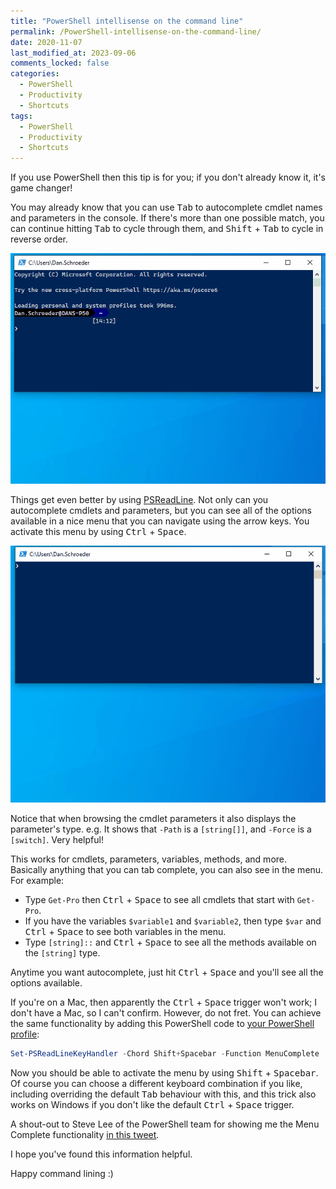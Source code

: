 ```yaml
---
title: "PowerShell intellisense on the command line"
permalink: /PowerShell-intellisense-on-the-command-line/
date: 2020-11-07
last_modified_at: 2023-09-06
comments_locked: false
categories:
  - PowerShell
  - Productivity
  - Shortcuts
tags:
  - PowerShell
  - Productivity
  - Shortcuts
---
```


If you use PowerShell then this tip is for you; if you don't already know it, it's game changer!

You may already know that you can use <kbd>Tab</kbd> to autocomplete cmdlet names and parameters in the console.
If there's more than one possible match, you can continue hitting <kbd>Tab</kbd> to cycle through them, and <kbd>Shift</kbd> + <kbd>Tab</kbd> to cycle in reverse order.

![Screencast showing tab completion](/assets/Posts/2020-11-07-PowerShell-intellisense-on-the-command-line/PowerShellTabCompletion.gif)

Things get even better by using [PSReadLine](https://github.com/PowerShell/PSReadLine).
Not only can you autocomplete cmdlets and parameters, but you can see all of the options available in a nice menu that you can navigate using the arrow keys.
You activate this menu by using <kbd>Ctrl</kbd> + <kbd>Space</kbd>.

![Screencast showing PSReadLine menu completion](/assets/Posts/2020-11-07-PowerShell-intellisense-on-the-command-line/PowerShellMenuComplete.gif)

Notice that when browsing the cmdlet parameters it also displays the parameter's type.
e.g. It shows that `-Path` is a `[string[]]`, and `-Force` is a `[switch]`.
Very helpful!

This works for cmdlets, parameters, variables, methods, and more.
Basically anything that you can tab complete, you can also see in the menu.
For example:

- Type `Get-Pro` then <kbd>Ctrl</kbd> + <kbd>Space</kbd> to see all cmdlets that start with `Get-Pro`.
- If you have the variables `$variable1` and `$variable2`, then type `$var` and <kbd>Ctrl</kbd> + <kbd>Space</kbd> to see both variables in the menu.
- Type `[string]::` and <kbd>Ctrl</kbd> + <kbd>Space</kbd> to see all the methods available on the `[string]` type.

Anytime you want autocomplete, just hit <kbd>Ctrl</kbd> + <kbd>Space</kbd> and you'll see all the options available.

If you're on a Mac, then apparently the <kbd>Ctrl</kbd> + <kbd>Space</kbd> trigger won't work; I don't have a Mac, so I can't confirm.
However, do not fret.
You can achieve the same functionality by adding this PowerShell code to [your PowerShell profile](https://docs.microsoft.com/en-us/powershell/module/microsoft.powershell.core/about/about_profiles):

```powershell
Set-PSReadLineKeyHandler -Chord Shift+Spacebar -Function MenuComplete
```

Now you should be able to activate the menu by using <kbd>Shift</kbd> + <kbd>Spacebar</kbd>.
Of course you can choose a different keyboard combination if you like, including overriding the default <kbd>Tab</kbd> behaviour with this, and this trick also works on Windows if you don't like the default <kbd>Ctrl</kbd> + <kbd>Space</kbd> trigger.

A shout-out to Steve Lee of the PowerShell team for showing me the Menu Complete functionality [in this tweet](https://twitter.com/Steve_MSFT/status/1324192341310124033).

I hope you've found this information helpful.

Happy command lining :)
